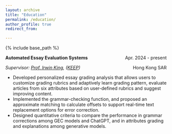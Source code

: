 ```yaml
---
layout: archive
title: "Education"
permalink: /education/
author_profile: true
redirect_from:

---
```


{% include base_path %} 

**Automated Essay Evaluation Systems** <span style="float: right;">Apr. 2024 - present</span>

*Supervisor: [Prof. Irwin King](https://www.cse.cuhk.edu.hk/people/faculty/irwin-king/), ([KEEP](https://keep.edu.hk/))*
<span style="float: right;">Hong Kong SAR</span>
* Developed personalized essay grading analysis that allows users to customize grading rubrics and adaptively learn grading pattern, evaluate articles from six attributes based on user-defined rubrics and suggest improving content.
* Implemented the grammar-checking function, and proposed an approximate matching to calculate offsets to support real-time text replacement options for error correction.
* Designed quantitative criteria to compare the performance in grammar corrections among GEC models and ChatGPT, and in attributes grading and explanations among generative models. 
